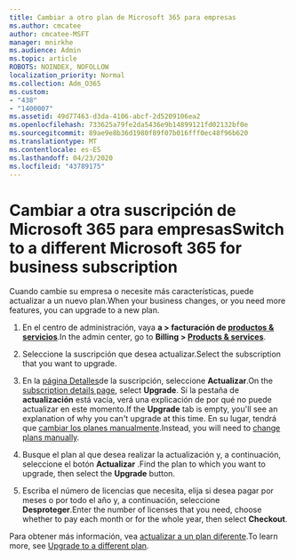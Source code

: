 ```yaml
---
title: Cambiar a otro plan de Microsoft 365 para empresas
ms.author: cmcatee
author: cmcatee-MSFT
manager: mnirkhe
ms.audience: Admin
ms.topic: article
ROBOTS: NOINDEX, NOFOLLOW
localization_priority: Normal
ms.collection: Adm_O365
ms.custom:
- "438"
- "1400007"
ms.assetid: 49d77463-d3da-4106-abcf-2d5209106ea2
ms.openlocfilehash: 733625a79fe2da5436e9b14899121fd02132bf0e
ms.sourcegitcommit: 89ae9e8b36d1980f89f07b016fff0ec48f96b620
ms.translationtype: MT
ms.contentlocale: es-ES
ms.lasthandoff: 04/23/2020
ms.locfileid: "43789175"
---
```

# <a name="switch-to-a-different-microsoft-365-for-business-subscription"></a><span data-ttu-id="98080-102">Cambiar a otra suscripción de Microsoft 365 para empresas</span><span class="sxs-lookup"><span data-stu-id="98080-102">Switch to a different Microsoft 365 for business subscription</span></span>

<span data-ttu-id="98080-103">Cuando cambie su empresa o necesite más características, puede actualizar a un nuevo plan.</span><span class="sxs-lookup"><span data-stu-id="98080-103">When your business changes, or you need more features, you can upgrade to a new plan.</span></span>
  
1. <span data-ttu-id="98080-104">En el centro de administración, vaya **a \> facturación de [productos & servicios](https://go.microsoft.com/fwlink/p/?linkid=842054)**.</span><span class="sxs-lookup"><span data-stu-id="98080-104">In the admin center, go to **Billing \> [Products & services](https://go.microsoft.com/fwlink/p/?linkid=842054)**.</span></span>

2. <span data-ttu-id="98080-105">Seleccione la suscripción que desea actualizar.</span><span class="sxs-lookup"><span data-stu-id="98080-105">Select the subscription that you want to upgrade.</span></span>

3. <span data-ttu-id="98080-106">En la [página Detalles](https://admin.microsoft.com/AdminPortal/Home#/subscriptions/webdirect%252F0dbaa202-d590-4529-98c2-a5e2ebaac702)de la suscripción, seleccione **Actualizar**.</span><span class="sxs-lookup"><span data-stu-id="98080-106">On the [subscription details page](https://admin.microsoft.com/AdminPortal/Home#/subscriptions/webdirect%252F0dbaa202-d590-4529-98c2-a5e2ebaac702), select **Upgrade**.</span></span>  <span data-ttu-id="98080-107">Si la pestaña de **actualización** está vacía, verá una explicación de por qué no puede actualizar en este momento.</span><span class="sxs-lookup"><span data-stu-id="98080-107">If the **Upgrade** tab is empty, you'll see an explanation of why you can't upgrade at this time.</span></span> <span data-ttu-id="98080-108">En su lugar, tendrá que [cambiar los planes manualmente](https://docs.microsoft.com/microsoft-365/commerce/subscriptions/change-plans-manually?view=o365-worldwide).</span><span class="sxs-lookup"><span data-stu-id="98080-108">Instead, you will need to [change plans manually](https://docs.microsoft.com/microsoft-365/commerce/subscriptions/change-plans-manually?view=o365-worldwide).</span></span>

4. <span data-ttu-id="98080-109">Busque el plan al que desea realizar la actualización y, a continuación, seleccione el botón **Actualizar** .</span><span class="sxs-lookup"><span data-stu-id="98080-109">Find the plan to which you want to upgrade, then select the **Upgrade** button.</span></span>

5. <span data-ttu-id="98080-110">Escriba el número de licencias que necesita, elija si desea pagar por meses o por todo el año y, a continuación, seleccione **Desproteger**.</span><span class="sxs-lookup"><span data-stu-id="98080-110">Enter the number of licenses that you need, choose whether to pay each month or for the whole year, then select **Checkout**.</span></span>

<span data-ttu-id="98080-111">Para obtener más información, vea [actualizar a un plan diferente](https://docs.microsoft.com/office365/admin/subscriptions-and-billing/upgrade-to-different-plan).</span><span class="sxs-lookup"><span data-stu-id="98080-111">To learn more, see [Upgrade to a different plan](https://docs.microsoft.com/office365/admin/subscriptions-and-billing/upgrade-to-different-plan).</span></span>
